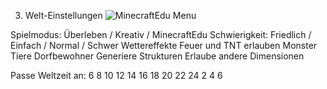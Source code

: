 3. Welt-Einstellungen
![MinecraftEdu Menu](https://github.com/minetest4edu/MInecraftEDU_Documentation/blob/master/screenshots/MCEDU_3WeltEinstellungenN.png)

Spielmodus: Überleben / Kreativ / MinecraftEdu
Schwierigkeit: Friedlich / Einfach / Normal / Schwer
Wettereffekte
Feuer und TNT erlauben
Monster
Tiere
Dorfbewohner
Generiere Strukturen
Erlaube andere Dimensionen

Passe Weltzeit an: 6 8 10 12 14 16 18 20 22 24 2 4 6
